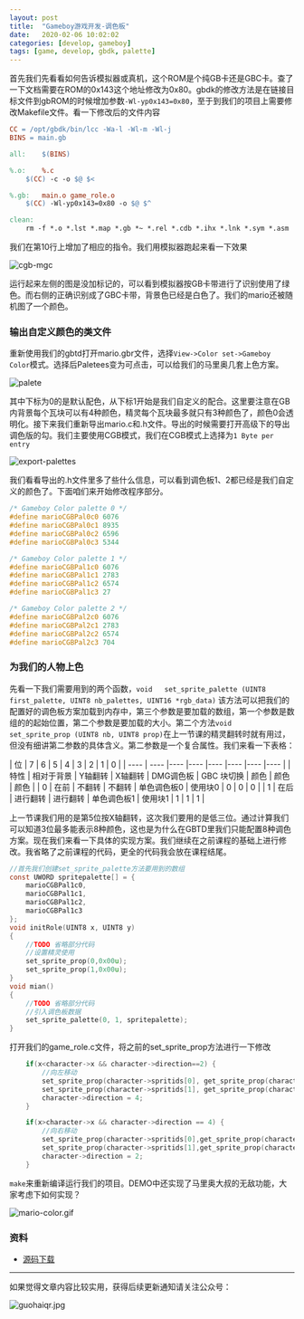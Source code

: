 ```yaml
---
layout: post
title:  "Gameboy游戏开发-调色板"
date:   2020-02-06 10:02:02
categories: [develop, gameboy]
tags: [game, develop, gbdk, palette]
--- 
```

首先我们先看看如何告诉模拟器或真机，这个ROM是个纯GB卡还是GBC卡。查了一下文档需要在ROM的0x143这个地址修改为0x80。gbdk的修改方法是在链接目标文件到gbROM的时候增加参数`-Wl-yp0x143=0x80`，至于到我们的项目上需要修改Makefile文件。看一下修改后的文件内容
~~~ makefile
CC = /opt/gbdk/bin/lcc -Wa-l -Wl-m -Wl-j
BINS = main.gb

all:	$(BINS)

%.o:	%.c
	$(CC) -c -o $@ $<

%.gb:	main.o game_role.o
	$(CC) -Wl-yp0x143=0x80 -o $@ $^

clean:
	rm -f *.o *.lst *.map *.gb *~ *.rel *.cdb *.ihx *.lnk *.sym *.asm
~~~

我们在第10行上增加了相应的指令。我们用模拟器跑起来看一下效果

![cgb-mgc](//blog.guohai.org/doc-pic/2020-02/dmg-cgb.png)

运行起来左侧的图是没加标记的，可以看到模拟器按GB卡带进行了识别使用了绿色。而右侧的正确识别成了GBC卡带，背景色已经是白色了。我们的mario还被随机图了一个颜色。

### 输出自定义颜色的类文件
重新使用我们的gbtd打开mario.gbr文件，选择`View->Color set->Gameboy Color`模式。选择后Paletees变为可点击，可以给我们的马里奥几套上色方案。

![palete](//blog.guohai.org/doc-pic/2020-02/gbtd-palettes.png)

其中下标为0的是默认配色，从下标1开始是我们自定义的配合。这里要注意在GB内背景每个瓦块可以有4种颜色，精灵每个瓦块最多就只有3种颜色了，颜色0会透明化。接下来我们重新导出mario.c和.h文件。导出的时候需要打开高级下的导出调色版的勾。我们主要使用CGB模式，我们在CGB模式上选择为`1 Byte per entry`

![export-palettes](//blog.guohai.org/doc-pic/2020-02/export-palettes.png)

我们看看导出的.h文件里多了些什么信息，可以看到调色板1、2都已经是我们自定义的颜色了。下面咱们来开始修改程序部分。
~~~ c
/* Gameboy Color palette 0 */
#define marioCGBPal0c0 6076
#define marioCGBPal0c1 8935
#define marioCGBPal0c2 6596
#define marioCGBPal0c3 5344

/* Gameboy Color palette 1 */
#define marioCGBPal1c0 6076
#define marioCGBPal1c1 2783
#define marioCGBPal1c2 6574
#define marioCGBPal1c3 27

/* Gameboy Color palette 2 */
#define marioCGBPal2c0 6076
#define marioCGBPal2c1 2783
#define marioCGBPal2c2 6574
#define marioCGBPal2c3 704
~~~

### 为我们的人物上色
先看一下我们需要用到的两个函数，`void 	set_sprite_palette (UINT8 first_palette, UINT8 nb_palettes, UINT16 *rgb_data)` 该方法可以把我们的配置好的调色板方案加载到内存中，第三个参数是要加载的数组，第一个参数是数组的的起始位置，第二个参数是要加载的大小。第二个方法`void set_sprite_prop (UINT8 nb, UINT8 prop)`在上一节课的精灵翻转时就有用过，但没有细讲第二参数的具体含义。第二参数是一个复合属性。我们来看一下表格：

|  位   | 7  | 6 | 5 | 4 | 3 | 2 | 1 | 0 |
|  ----  | ----  |----  |----  |----  |----  |----  |----  |
| 特性  | 相对于背景 | Y轴翻转 | X轴翻转 | DMG调色板 | GBC 块切换 | 颜色 | 颜色 | 颜色 |
| 0  | 在前 | 不翻转 | 不翻转 | 单色调色板0 | 使用块0 | 0 | 0 | 0 | 
| 1 | 在后 | 进行翻转 | 进行翻转 | 单色调色板1 | 使用块1 | 1 | 1 | 1 |

上一节课我们用的是第5位按X轴翻转，这次我们要用的是低三位。通过计算我们可以知道3位最多能表示8种颜色，这也是为什么在GBTD里我们只能配置8种调色方案。现在我们来看一下具体的实现方案。我们继续在之前课程的基础上进行修改。我省略了之前课程的代码，更全的代码我会放在课程结尾。
~~~ c
//首先我们创建set_sprite_palette方法要用到的数组
const UWORD spritepalette[] = {
    marioCGBPal1c0,
    marioCGBPal1c1,
    marioCGBPal1c2,
    marioCGBPal1c3
};
void initRole(UINT8 x, UINT8 y) 
{
    //TODO 省略部分代码
    //设置精灵使用
    set_sprite_prop(0,0x00u);
    set_sprite_prop(1,0x00u);
}
void mian()
{
    //TODO 省略部分代码
    //引入调色板数据
    set_sprite_palette(0, 1, spritepalette);
}
~~~
打开我们的game_role.c文件，将之前的set_sprite_prop方法进行一下修改
~~~ c
    if(x<character->x && character->direction==2) {
        //向左移动
        set_sprite_prop(character->spritids[0], get_sprite_prop(character->spritids[0]) | 0x20u);
        set_sprite_prop(character->spritids[1], get_sprite_prop(character->spritids[1]) | 0x20u);
        character->direction = 4;
    }

    if(x>character->x && character->direction == 4) {
        //向右移动
        set_sprite_prop(character->spritids[0],get_sprite_prop(character->spritids[0]) & 0xdfu);
        set_sprite_prop(character->spritids[1],get_sprite_prop(character->spritids[1]) & 0xdfu);
        character->direction = 2;
    }
~~~

`make`来重新编译运行我们的项目。DEMO中还实现了马里奥大叔的无敌功能，大家考虑下如何实现？

![mario-color.gif](//blog.guohai.org/doc-pic/2020-02/mario-color.gif)


### 资料
* [源码下载](//blog.guohai.org/doc-pic/2020-02/gb4.zip)


---

如果觉得文章内容比较实用，获得后续更新通知请关注公众号：

![guohaiqr.jpg](//blog.guohai.org/doc-pic/guohaiqr.jpg)